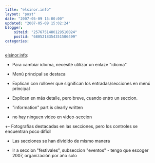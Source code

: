 ```yaml
---
title: "elsinor.info"
layout: "post"
date: "2007-05-09 15:00:00"
updated: "2007-05-09 15:02:24"
blogger:
    siteid: "2576751480129510024"
    postid: "6805218354351506499"
categories: 
---
```


<a href="http://elsinor.info/" target="_blank">elsinor.info</a>:

- Para cambiar idioma, necesité utilizar un enlaze "idioma"

+ Menú príncipal se destaca

+ Explican con rollover que significan los entradas/secciones en menú príncipal

+ Explican en más detalle, pero breve, cuando entro un seccion.

- "information" part is clearly written

- no hay ninguen video en video-seccion

+- Fotografias destacadas en las secciones, pero los controles se encuentran poco difícil

+ Las secciones se han dividido de mismo manera

- Ir a seccion "festivales", subseccion "eventos" - tengo que escoger 2007, organizaciòn por año solo
